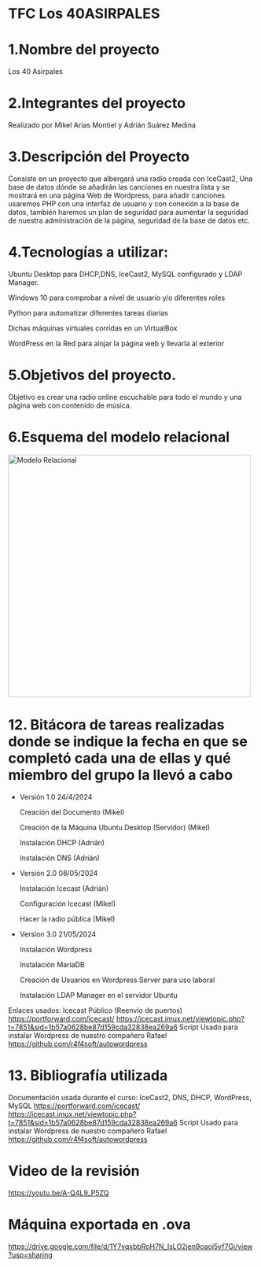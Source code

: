 # TFC Los 40ASIRPALES

# 1.Nombre del proyecto
Los 40 Asirpales

# 2.Integrantes del proyecto
Realizado por Mikel Arias Montiel y Adrián Suárez Medina

# 3.Descripción del Proyecto
Consiste en un proyecto que albergará una radio creada con IceCast2, Una base de datos dónde se añadirán las canciones en nuestra lista y se mostrará en una página Web de Wordpress, para añadir canciones usaremos PHP con una interfaz de usuario y con conexión a la base de datos, también haremos un plan de seguridad para aumentar la seguridad de nuestra administración de la página, seguridad de la base de datos etc.

# 4.Tecnologías a utilizar:
Ubuntu Desktop para DHCP,DNS, IceCast2, MySQL configurado y LDAP Manager.

Windows 10 para comprobar a nivel de usuario y/o diferentes roles

Python para automatizar diferentes tareas diarias

Dichas máquinas virtuales corridas en un VirtualBox

WordPress en la Red para alojar la página web y llevarla al exterior

# 5.Objetivos del proyecto.
Objetivo es crear una radio online escuchable para todo el mundo y una página web con contenido de música.

# 6.Esquema del modelo relacional 



<img width="493" alt="Modelo Relacional" src="https://github.com/MikelArias/TFC40ASIRPALES/assets/115534269/a59cbb0b-99c0-442a-8518-25fc8a580cdb">


# 12. Bitácora de tareas realizadas donde se indique la fecha en que se completó cada una de ellas y qué miembro del grupo la llevó a cabo
- Versión 1.0 24/4/2024

    Creación del Documento (Mikel)

    Creación de la Máquina Ubuntu Desktop (Servidor) (Mikel)

    Instalación DHCP (Adrián)

    Instalación DNS  (Adrián)

- Versión 2.0 08/05/2024

    Instalación Icecast (Adrián)

    Configuración Icecast (Mikel)

    Hacer la radio pública (Mikel)

- Version 3.0 21/05/2024

    Instalación Wordpress 

    Instalación MariaDB

    Creación de Usuarios en Wordpress Server para uso laboral

    Instalación LDAP Manager en el servidor Ubuntu

Enlaces usados:
Icecast Público (Reenvío de puertos)
https://portforward.com/icecast/
https://icecast.imux.net/viewtopic.php?t=7851&sid=1b57a0628be87d159cda32838ea269a6
Script Usado para instalar Wordpress de nuestro compañero Rafael
https://github.com/r4f4soft/autowordpress

# 13. Bibliografía utilizada 
Documentación usada durante el curso: IceCast2, DNS, DHCP, WordPress, MySQL
https://portforward.com/icecast/
https://icecast.imux.net/viewtopic.php?t=7851&sid=1b57a0628be87d159cda32838ea269a6
Script Usado para instalar Wordpress de nuestro compañero Rafael
https://github.com/r4f4soft/autowordpress

# Video de la revisión
https://youtu.be/A-Q4L9_P5ZQ




# Máquina exportada en .ova
https://drive.google.com/file/d/1Y7vqxbbRoH7N_IsLO2jen9oaoj5vf7Gi/view?usp=sharing

